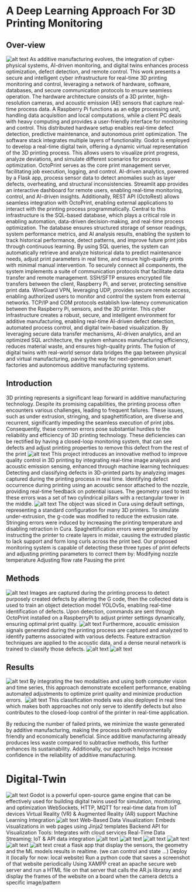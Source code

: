 # A Deep Learning Approach For 3D Printing Monitoring
## Over-view
![alt text](image-1.png)
As additive manufacturing evolves, the integration of cyber-physical systems, AI-driven monitoring, and digital twins enhances process optimization, defect detection, and remote control. This work presents a secure and intelligent cyber infrastructure for real-time 3D printing monitoring and control, leveraging a network of hardware, software, databases, and secure communication protocols to ensure seamless operation.
The hardware architecture consists of a 3D printer, high-resolution cameras, and acoustic emission (AE) sensors that capture real-time process data. A Raspberry Pi functions as an edge processing unit, handling data acquisition and local computations, while a client PC deals with heavy computing and provides a user-friendly interface for monitoring and control. This distributed hardware setup enables real-time defect detection, predictive maintenance, and autonomous print optimization.
The software stack integrates multiple layers of functionality. Godot is employed to develop a real-time digital twin, offering a dynamic virtual representation of the 3D printing process. This allows users to visualize print progress, analyze deviations, and simulate different scenarios for process optimization. OctoPrint serves as the core print management server, facilitating job execution, logging, and control. AI-driven analytics, powered by a Flask app, process sensor data to detect anomalies such as layer defects, overheating, and structural inconsistencies. Streamlit app provides an interactive dashboard for remote users, enabling real-time monitoring, control, and AI-driven insights. Additionally, REST API (OctoRest) allows seamless integration with OctoPrint, enabling external applications to interact with the printing process programmatically.
Central to this infrastructure is the SQL-based database, which plays a critical role in enabling automation, data-driven decision-making, and real-time process optimization. The database ensures structured storage of sensor readings, system performance metrics, and AI analysis results, enabling the system to track historical performance, detect patterns, and improve future print jobs through continuous learning. By using SQL queries, the system can automatically retrieve and analyze historical data to predict maintenance needs, adjust print parameters in real time, and ensure high-quality prints with minimal manual intervention.
To securely connect all components, the system implements a suite of communication protocols that facilitate data transfer and remote management. SSH/SFTP ensures encrypted file transfers between the client, Raspberry Pi, and server, protecting sensitive print data. WireGuard VPN, leveraging UDP, provides secure remote access, enabling authorized users to monitor and control the system from external networks. TCP/IP and COM protocols establish low-latency communication between the Raspberry Pi, sensors, and the 3D printer. 
This cyber infrastructure creates a robust, secure, and intelligent environment for additive manufacturing, enabling real-time AI-driven defect detection, automated process control, and digital twin-based visualization. By leveraging secure data transfer mechanisms, AI-driven analytics, and an optimized SQL architecture, the system enhances manufacturing efficiency, reduces material waste, and ensures high-quality prints. The fusion of digital twins with real-world sensor data bridges the gap between physical and virtual manufacturing, paving the way for next-generation smart factories and autonomous additive manufacturing systems.

## Introduction
3D printing represents a significant leap forward in additive manufacturing technology. Despite its promising capabilities, the printing process often encounters various challenges, leading to frequent failures. These issues, such as under extrusion, stringing, and spaghettification, are diverse and recurrent, significantly impeding the seamless execution of print jobs. Consequently, these common errors pose substantial hurdles to the reliability and efficiency of 3D printing technology. These deficiencies can be rectified by having a closed-loop monitoring system, that can see defects and adjust printing properties to remove this defect from the rest of the print
![alt text](image-2.png)
This project introduces an innovative method to improve quality control in 3D printing by integrating real-time image analysis and acoustic emission sensing, enhanced through machine learning techniques:
Detecting and classifying defects in 3D-printed parts by analyzing images captured during the printing process in real time.
Identifying defect occurrence during printing using an acoustic sensor attached to the nozzle, providing real-time feedback on potential issues.
The geometry used to test these errors was a set of two cylindrical pillars with a rectangular tower in the middle.
![alt text](image-3.png)
The object was sliced in Cura using default settings, representing a standard configuration for many 3D printers. 
To simulate under-extrusion, the g-code was modified to reduce the extrusion rate. 
Stringing errors were induced by increasing the printing temperature and disabling retraction in Cura. 
Spaghettification errors were generated by instructing the printer to create layers in midair, causing the extruded plastic to lack support and form long curls across the print bed. 
Our proposed monitoring system is capable of detecting these three types of print defects and adjusting printing parameters to correct them by:
Modifying nozzle temperature
Adjusting flow rate
Pausing the print
## Methods
![alt text](image-4.png)
Images are captured during the printing process to detect purposely created defects by altering the G code, then the collected data is used to train an object detection model YOLOv5s, enabling real-time identification of defects. Upon detection, commands are sent through OctoPrint installed on a RaspberryPi to adjust printer settings dynamically, ensuring optimal print quality.
![alt text](image-5.png)
Furthermore, acoustic emission signals generated during the printing process are captured and analyzed to identify patterns associated with various defects. Feature extraction techniques are applied to the acoustic data, and a dense neural network is trained to classify those defects.
![alt text](image-6.png)
![alt text](image-7.png)
## Results
![alt text](image-8.png)
By integrating the two modalities and using both computer vision and time series, this approach demonstrate excellent performance, enabling automated adjustments to optimize print quality and minimize production errors. 
![alt text](image-9.png)
This classification models was also deployed in real time which makes both approaches not only serve to identify defects but also contributes to the closed-loop control of the printer in real-time application.

By reducing the number of failed prints, we minimize the waste generated by additive manufacturing, making the process both environmentally friendly and economically beneficial. Since additive manufacturing already produces less waste compared to subtractive methods, this further enhances its sustainability. Additionally, our approach helps increase confidence in the reliability of additive manufacturing.

# Digital-Twin
![alt text](image-10.png)
Godot is a powerful open-source game engine that can be effectively used for building digital twins used for simulation, monitoring, and optimization
WebSockets, HTTP, MQTT for real-time data from IoT devices
Virtual Reality (VR) & Augmented Reality (AR) support
Machine Learning Integration
 ![alt text](image-11.png)
 Web-Based Data Visualization: Embeds visualizations in web pages using Jinja2 templates
 Backend API for Visualization Tools: Integrates with cloud services
 Real-Time Data Streaming: IoT & API data integration
 ![alt text](image-12.png)
 ![alt text](image-13.png)
 ![alt text](image-14.png)
 ![alt text](image-17.png)
 ![alt text](image-15.png)
 ![alt text](image-16.png)
creat a flask app that display the sensors, the geometry and the ML models results in realtime. (we can control and state …)
Deploy it  (locally for now: local website)
Run a python code that saves a screenshot of that website periodically
Using XAMPP creat an apache secure web server and run a HTML file on that server that calls the AR.js libraray and display the frames of the website on a board when the camera detcts a specific image/pattern
